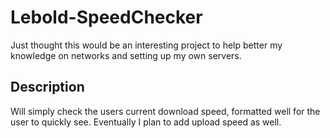 # Lebold-SpeedChecker
Just thought this would be an interesting project to help better my knowledge on networks and setting up my own servers. 

## Description 
Will simply check the users current download speed, formatted well for the user to quickly see. Eventually I plan to add upload speed as well. 


